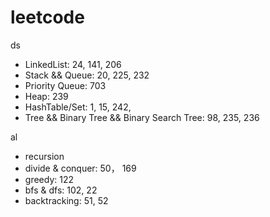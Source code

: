 # leetcode

ds
* LinkedList: 24, 141, 206
* Stack && Queue:  20, 225, 232
* Priority Queue: 703
* Heap: 239
* HashTable/Set: 1, 15, 242, 
* Tree && Binary Tree && Binary Search Tree: 98, 235, 236

al
* recursion
* divide & conquer: 50， 169
* greedy: 122
* bfs & dfs: 102, 22
* backtracking: 51, 52